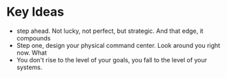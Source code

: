 # Key Ideas

- step ahead. Not lucky, not perfect, but strategic. And that edge, it compounds
- Step one, design your physical command center. Look around you right now. What
- You don't rise to the level of your goals, you fall to the level of your systems.
